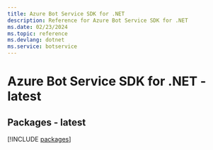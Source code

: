 ```yaml
---
title: Azure Bot Service SDK for .NET
description: Reference for Azure Bot Service SDK for .NET
ms.date: 02/23/2024
ms.topic: reference
ms.devlang: dotnet
ms.service: botservice
---
```

# Azure Bot Service SDK for .NET - latest
## Packages - latest
[!INCLUDE [packages](bot-service-index.md)]